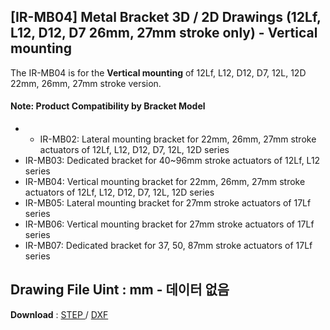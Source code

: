 ## [IR-MB04] Metal Bracket 3D / 2D Drawings (12Lf, L12, D12, D7 26mm, 27mm stroke only) - Vertical mounting

The IR-MB04 is for the **Vertical mounting** of 12Lf, L12, D12, D7, 12L, 12D 22mm, 26mm, 27mm stroke version.
#### Note: Product Compatibility by Bracket Model
- - IR-MB02: Lateral mounting bracket for 22mm, 26mm, 27mm stroke actuators of 12Lf, L12, D12, D7, 12L, 12D series
- IR-MB03: ​​Dedicated bracket for 40~96mm stroke actuators of 12Lf, L12 series
- IR-MB04: Vertical mounting bracket for 22mm, 26mm, 27mm stroke actuators of 12Lf, L12, D12, D7, 12L, 12D series
- IR-MB05: Lateral mounting bracket for 27mm stroke actuators of 17Lf series
- IR-MB06: Vertical mounting bracket for 27mm stroke actuators of 17Lf series
- IR-MB07: Dedicated bracket for 37, 50, 87mm stroke actuators of 17Lf series
## Drawing File Uint : mm - 데이터 없음

**Download** : <a class="downloadbtn" href="./data/IRMB04_27mm assm- Vertical 2.step" download> STEP </a> / <a  class="downloadbtn" href="./data/VERTICAL BRACKET-(MB04) -01.DXF" download> DXF </a>
